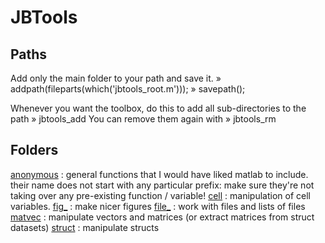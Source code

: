 
# JBTools

## Paths

Add only the main folder to your path and save it.
» addpath(fileparts(which('jbtools_root.m')));
» savepath();

Whenever you want the toolbox, do this to add all sub-directories to the path
» jbtools_add
You can remove them again with
» jbtools_rm

## Folders

[anonymous](anonymous) : general functions that I would have liked matlab to include. their name does not start with any particular prefix: make sure they're not taking over any pre-existing function / variable!
[cell](cell)     : manipulation of cell variables.
[fig_](figures)  : make nicer figures
[file_](figures) : work with files and lists of files
[matvec](matvec) : manipulate vectors and matrices (or extract matrices from struct datasets)
[struct](struct) : manipulate structs
